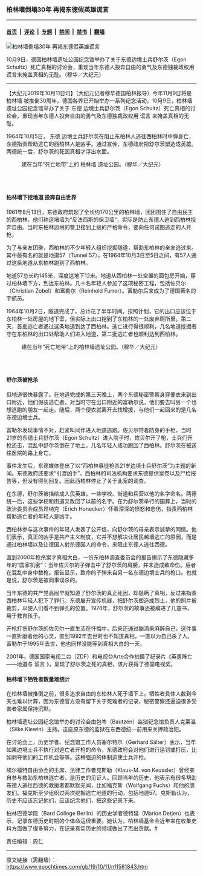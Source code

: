 ### 柏林墙倒塌30年 再揭东德假英雄谎言

---

#### [首页](../../../..?n11581843) &nbsp;|&nbsp; [评论](../../../../../epoch-comment?n11581843) &nbsp;|&nbsp; [专题](../../../../../epoch-special?n11581843) &nbsp;|&nbsp; [禁闻](../../../../../epoch-news?n11581843) &nbsp;|&nbsp; [禁书](../../../../../books?n11581843) &nbsp;|&nbsp; [翻墙](https://github.com/gfw-breaker/nogfw/blob/master/README.md?n11581843)


<div><img alt="柏林墙倒塌30年 再揭东德假英雄谎言" class="attachment-djy_600_400 size-djy_600_400 wp-post-image" src="https://i.epochtimes.com/assets/uploads/2019/10/DWfbGG0H-600x400.png"/>
<div class="caption">
 <p>
  10月9日，德国柏林墙遗址公园纪念馆举办了关于东德边境士兵舒尔茨（Egon Schultz）死亡真相的讨论会，重现当年东德人投奔自由的勇气及东德独裁政权用谎言来掩盖真相的无耻。（穆华／大纪元）
 </p>
</div></div><hr/><div class="post_content" id="artbody" itemprop="articleBody">
 <!-- article content begin -->
 <p>
  【大纪元2019年10月11日讯】（大纪元记者穆华德国柏林报导）今年11月9日将是
  <ok href="https://www.epochtimes.com/gb/tag/%E6%9F%8F%E6%9E%97%E5%A2%99.html">
   柏林墙
  </ok>
  被推倒30周年，德国各界已开始举办一系列纪念活动。10月9日，柏林墙遗址公园纪念馆举办了关于
  <ok href="https://www.epochtimes.com/gb/tag/%E4%B8%9C%E5%BE%B7.html">
   东德
  </ok>
  边境士兵舒尔茨（Egon Schultz）死亡真相的讨论会，重现当年东德人投奔自由的勇气及东德独裁政权用
  <ok href="https://www.epochtimes.com/gb/tag/%E8%B0%8E%E8%A8%80.html">
   谎言
  </ok>
  来掩盖真相的无耻。
 </p>
 <div class="react-layout-components--box">
  <div class="react-layout-components--box">
   <div class="react-layout-components--box">
    <div class="react-layout-components--box">
     <div class="lightText primaryColor textLeft font14">
      <div>
       <p>
        1964年10月5日，
        <ok href="https://www.epochtimes.com/gb/tag/%E4%B8%9C%E5%BE%B7.html">
         东德
        </ok>
        边境士兵舒尔茨在阻止东柏林人逃往西柏林时中弹身亡，东德指责帮助逃亡的西柏林人是凶手。通过宣传，东德政府把舒尔茨塑造成英雄。两德统一后，舒尔茨的死因真相才浮出水面。
       </p>
       <figure aria-describedby="caption-attachment-11581864" class="wp-caption aligncenter" id="attachment_11581864" style="width: 600px">
        <ok href="https://i.epochtimes.com/assets/uploads/2019/10/7qHMPf8.jpeg" target="_blank">
         <img alt="" class="size-large wp-image-11581864" src="https://i.epochtimes.com/assets/uploads/2019/10/7qHMPf8-600x450.jpeg"/>
        </ok>
        <br/><figcaption class="wp-caption-text" id="caption-attachment-11581864">
         建在当年“死亡地带”上的
         <ok href="https://www.epochtimes.com/gb/tag/%E6%9F%8F%E6%9E%97%E5%A2%99.html">
          柏林墙
         </ok>
         遗址公园。（穆华／大纪元）
        </figcaption><br/>
       </figure><br/>
       <h4>
        柏林墙下挖地道 投奔自由世界
       </h4>
       <p>
        1961年8月13日，东德政府筑起了全长约170公里的柏林墙，团团围住了自由民主的西柏林，他们称这堵墙为“反法西斯的保卫墙”，实际是防止东德人逃到西柏林投奔自由。当时东柏林边境的警卫接到上级的严格命令，要向任何试图逃走的人开枪。
       </p>
       <p>
        为了与亲友团聚，西柏林的不少年轻人组织挖掘隧道，帮助东柏林的亲友逃过来。其中最有名的就是地道57（Tunnel 57）。在1964年10月3日至5日之间，有57人通过这条地道从东柏林跑到了西柏林。
       </p>
       <p>
        地道57总长约145米，深度达地下12米。地道从西柏林一处空置的面包房开始，穿过柏林墙下方，到达东柏林。几十名年轻人参加了这项秘密工程，包括佐贝尔（Christian Zobel）和富勒尔（Reinhold Furrer）。富勒尔后来成为了德国著名的宇航员。
       </p>
       <p>
        1964年10月2日，隧道完成了，总计花了半年时间。按照计划，它的出口应该位于东柏林一处房屋的地下室，但实际上出口挖到了东柏林的一处废弃厕所里。第二天，首批逃亡者通过这条地道到达了西柏林。逃亡进行得很顺利，几名地道挖掘者守在东柏林的出口处帮助人们进入地道，第二批逃亡者也顺利达到西柏林。
       </p>
       <figure aria-describedby="caption-attachment-11581867" class="wp-caption aligncenter" id="attachment_11581867" style="width: 600px">
        <ok href="https://i.epochtimes.com/assets/uploads/2019/10/F6IsPngH.jpeg" target="_blank">
         <img alt="" class="size-large wp-image-11581867" src="https://i.epochtimes.com/assets/uploads/2019/10/F6IsPngH-600x450.jpeg"/>
        </ok>
        <br/><figcaption class="wp-caption-text" id="caption-attachment-11581867">
         建在当年“死亡地带”上的柏林墙遗址公园。（穆华／大纪元）
        </figcaption><br/>
       </figure><br/>
       <h4>
        舒尔茨被枪杀
       </h4>
       <p>
        但地道很快暴露了。在地道完成的第三天晚上，两个东德秘密警察身穿便衣来到出口附近，他们假装逃亡者，对当时守在出口附近的富勒尔说，他们要去叫另一个也想逃跑的朋友一起走。随后，两个便衣就离开去找增援，与他们一起回来的是几名东德边境士兵。
       </p>
       <p>
        富勒尔发现事情不对，赶紧叫同伴进入地道逃跑。佐贝尔带着防身的手枪，当时21岁的东德士兵舒尔茨（Egon Schultz）进入院子时，佐贝尔开了枪，士兵们开枪还击，混乱中舒尔茨倒在了地上。几名年轻人成功跑回了西柏林。舒尔茨在被送往医院的路上身亡。
       </p>
       <p>
        事件发生后，东德媒体登出了以“西柏林暴徒枪杀21岁边境士兵舒尔茨”为主题的新闻。东德政府还要求“引渡凶手”。西柏林的司法机构要求东德提供案卷以及尸检报告等，但没有得到回复。因此西柏林停止了关于此案的调查。
       </p>
       <p>
        在东德，舒尔茨被描绘成人民英雄，一些学校、街道和兵营以他的名字命名。两德统一后，这些学校和街道又改回了以前的名字。在为舒尔茨举行的国葬上，当时的政治委员会成员昂纳克（Erich Honecker）怀着深深的愤怒和悲伤，指责西柏林帮助逃亡者的年轻人是凶手。
       </p>
       <p>
        西柏林参与这次事件的年轻人发表了公开信，向舒尔茨的母亲表示诚挚的同情。他们表示，真正的凶手是共产主义制度，它并不想解决让居民越墙逃亡的原因，而是通过柏林墙以及让德国人射杀德国人的命令，来阻止东德人逃往西德。
       </p>
      </div>
     </div>
    </div>
   </div>
  </div>
 </div>
 <div class="react-layout-components--box">
  <div class="react-layout-components--box">
   <div class="react-layout-components--box">
    <div class="react-layout-components--box">
     <div class="lightText primaryColor textLeft font14">
      <div>
       <p>
        直到2000年枪杀案才真相大白，一份东柏林调查委员会的报告揭示了东德隐藏多年的“国家机密”：当年佐贝尔的子弹击中了舒尔茨的肩膀，并未造成致命伤。后者在混乱中身中数枪。报告显示，致命的子弹来自另一名东德边境士兵的枪口。也就是说，舒尔茨是被同事误杀的。
       </p>
       <p>
        当年东德的共产党高层早就知道了舒尔茨的真正死因，却隐瞒了真相，反过来指责西柏林年轻人犯下了罪行。东德展开宣传机器，把舒尔茨塑造成烈士，他的照片被裁剪，以便人们看不到弹孔的位置。1974年，舒尔茨的故事还被编进了儿童书，用于教育孩子。
       </p>
       <p>
        开枪打伤舒尔茨的佐贝尔一直生活在忏悔中，后来还通过酗酒来麻醉自己，这件事一直折磨着他的心灵，直到1992年去世时也不知道真相，一直以为自己杀了人。富勒尔于1995年去世，他也同样没能等到真相大白的一天。
       </p>
       <p>
        2001年，德国国家电视二台（ZDF）和电视台Arte合作拍摄了纪录片《英勇阵亡——地道与
        <ok href="https://www.epochtimes.com/gb/tag/%E8%B0%8E%E8%A8%80.html">
         谎言
        </ok>
        》，呈现了舒尔茨之死的真相，该片获得了德国电视奖。
       </p>
       <h4>
        柏林墙下牺牲者数量难统计
       </h4>
       <p>
        在柏林墙被推倒之前，很多追求自由的东柏林人死于墙下上。牺牲者具体人数到今天也难以计算，因为东德官方没有留下关于死难者的记录，秘密警察还逼迫很多受害者家属保持沉默。
       </p>
       <p>
        柏林墙遗址公园纪念馆举办的讨论会由包岑（Bautzen）监狱纪念馆负责人克莱温（Silke Klewin）主持。这座原东德的监狱在东西德统一前用来关押政治犯。
       </p>
       <p>
        在讨论会上，历史学者、纪念馆工作人员塞尔特尔（Gerhard Sälter）表示，当年如果边境士兵不执行对逃亡者开枪的命令，东德政府会对他们进行惩罚或打压，比如剥夺他们的工作机会等等。这种强迫的体制迫使士兵开枪。
       </p>
       <p>
        埃尔福特自由协会的主席、法律工作者克斯勒（Klaus-M. von Keussler）曾经亲自参与救助东柏林逃亡者，是历史的见证人。回顾当年的历史，他表示有很多帮助东德人逃往西德的救援者都默默无闻，比如福克斯（Wolfgang Fuchs）和他的朋友们。福克斯至少组织过两次挖掘逃亡地道的行动，包括地道57。克斯勒认为，历史不应该忘记他们，应该纪念他们，把这些记录下来。
       </p>
       <p>
        柏林巴德学院（Bard College Berlin）的历史学者德特延（Marion Detjen）也表示，记录东德历史时期的个体命运很重要。她认为，柏林墙基金会近年来在收集史料方面做了很多努力，在记录真实历史的领域做出了杰出贡献。#
       </p>
       <p>
        责任编辑：周仁
       </p>
      </div>
     </div>
    </div>
   </div>
  </div>
 </div>
 <!-- article content end -->
 <div id="below_article_ad">
 </div>
</div>


---

原文链接（需翻墙）：https://www.epochtimes.com/gb/19/10/11/n11581843.htm